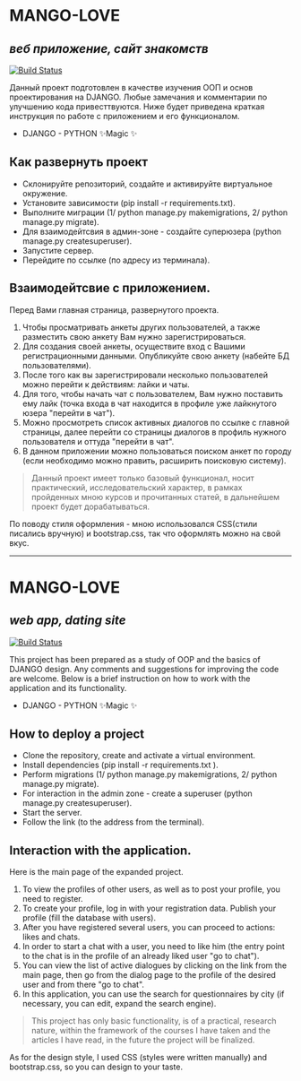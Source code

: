 # MANGO-LOVE  
## _веб приложение, сайт знакомств_

[![Build Status](https://travis-ci.org/joemccann/dillinger.svg?branch=master)](https://travis-ci.org/joemccann/dillinger)

Данный проект подготовлен в качестве изучения ООП и основ проектирования на DJANGO.
Любые замечания и комментарии по улучшению кода привесттвуются.
Ниже будет приведена краткая инструкция по работе с приложением и его функционалом.
  - DJANGO - PYTHON ✨Magic ✨

## Как развернуть проект

- Склонируйте репозиторий, создайте и активируйте виртуальное окружение. 
- Установите зависимости (pip install -r requirements.txt).
- Выполните миграции (1/ python manage.py makemigrations, 2/ python manage.py migrate).
- Для взаимодейтсвия в админ-зоне - создайте суперюзера (python manage.py createsuperuser).
- Запустите сервер.
- Перейдите по ссылке (по адресу из терминала).

## Взаимодейтсвие с приложением.
Перед Вами главная страница, развернутого проекта.
1. Чтобы просматривать анкеты других пользователей, а также разместить свою анкету Вам нужно зарегистрироваться.
2. Для создания своей анкеты, осуществите вход с Вашими регистрационными данными. 
Опубликуйте свою анкету (набейте БД пользователями).
3. После того как вы зарегистрировали несколько пользователей можно перейти к действиям: 
лайки и чаты.
4. Для того, чтобы начать чат с пользователем, Вам нужно поставить ему лайк 
(точка входа в чат находится в профиле уже лайкнутого юзера "перейти в чат").
5. Можно просмотреть список активных диалогов по ссылке с главной страницы, далее
перейти со страницы диалогов в профиль нужного пользователя и оттуда "перейти в чат". 
6. В данном приложении можно пользоваться поиском анкет по городу 
(если необходимо можно править, расширить поисковую систему).

> Данный проект имеет только базовый функционал,
носит практический, исследовательский характер,
в рамках пройденных мною курсов и прочитанных статей, 
в дальнейшем проект будет дорабатываться.
 
По поводу стиля оформления - мною использовался CSS(стили писались вручную) 
и bootstrap.css, так что оформлять можно на свой вкус.

___________________________________________________________________________________________

# MANGO-LOVE 
## _web app, dating site_
[![Build Status](https://travis-ci.org/joemccann/dillinger.svg?branch=master)](https://travis-ci.org/joemccann/dillinger)

This project has been prepared as a study of OOP and the basics of DJANGO design.
Any comments and suggestions for improving the code are welcome.
Below is a brief instruction on how to work with the application and its functionality.
  - DJANGO - PYTHON ✨Magic ✨

## How to deploy a project

- Clone the repository, create and activate a virtual environment. 
- Install dependencies (pip install -r requirements.txt ).
- Perform migrations (1/ python manage.py makemigrations, 2/ python manage.py migrate).
- For interaction in the admin zone - create a superuser (python manage.py createsuperuser).
- Start the server.
- Follow the link (to the address from the terminal).

## Interaction with the application.
Here is the main page of the expanded project.
1. To view the profiles of other users, as well as to post your profile, you need to register.
2. To create your profile, log in with your registration data. 
Publish your profile (fill the database with users).
3. After you have registered several users, you can proceed to actions:
likes and chats.
4. In order to start a chat with a user, you need to like him 
(the entry point to the chat is in the profile of an already liked user "go to chat").
5. You can view the list of active dialogues by clicking on the link from the main page, then
go from the dialog page to the profile of the desired user and from there "go to chat". 
6. In this application, you can use the search for questionnaires by city
(if necessary, you can edit, expand the search engine).

> This project has only basic functionality,
is of a practical, research nature,
within the framework of the courses I have taken and the articles I have read,
in the future the project will be finalized.
 
As for the design style, I used CSS (styles were written manually)
and bootstrap.css, so you can design to your taste.